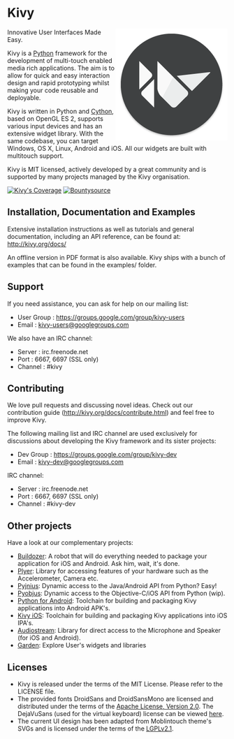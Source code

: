 Kivy
====

<img align="right" height="256" src="https://raw.githubusercontent.com/kivy/kivy/master/kivy/data/logo/kivy-icon-256.png"/>

Innovative User Interfaces Made Easy.

Kivy is a [Python](https://www.python.org) framework for the development of
multi-touch enabled media rich applications. The aim is to allow for quick and
easy interaction design and rapid prototyping whilst making your code reusable
and deployable.

Kivy is written in Python and [Cython](http://cython.org/), based on OpenGL ES
2, supports various input devices and has an extensive widget library. With the
same codebase, you can target Windows, OS X, Linux, Android and iOS. All our
widgets are built with multitouch support.

Kivy is MIT licensed, actively developed by a great community and is supported
by many projects managed by the Kivy organisation.

[![Kivy's Coverage](https://coveralls.io/repos/kivy/kivy/badge.png?branch=master)](https://coveralls.io/r/kivy/kivy?branch=master) [![Bountysource](https://www.bountysource.com/badge/tracker?tracker_id=42681)](https://www.bountysource.com/trackers/42681-kivy?utm_source=42681&utm_medium=shield&utm_campaign=TRACKER_BADGE)

Installation, Documentation and Examples
----------------------------------------

Extensive installation instructions as well as tutorials and general
documentation, including an API reference, can be found at: http://kivy.org/docs/

An offline version in PDF format is also available.
Kivy ships with a bunch of examples that can be found in the examples/ folder.

Support
-------

If you need assistance, you can ask for help on our mailing list:

* User Group : https://groups.google.com/group/kivy-users
* Email      : kivy-users@googlegroups.com

We also have an IRC channel:

* Server  : irc.freenode.net
* Port    : 6667, 6697 (SSL only)
* Channel : #kivy

Contributing
------------

We love pull requests and discussing novel ideas. Check out our
contribution guide (http://kivy.org/docs/contribute.html) and
feel free to improve Kivy.

The following mailing list and IRC channel are used exclusively for
discussions about developing the Kivy framework and its sister projects:

* Dev Group : https://groups.google.com/group/kivy-dev
* Email     : kivy-dev@googlegroups.com

IRC channel:

* Server  : irc.freenode.net
* Port    : 6667, 6697 (SSL only)
* Channel : #kivy-dev

Other projects
---------------

Have a look at our complementary projects:

- [Buildozer](http://github.com/kivy/buildozer): A robot that will do
  everything needed to package your application for iOS and Android. Ask him,
  wait, it's done.
- [Plyer](http://github.com/kivy/plyer): Library for accessing features of your
  hardware such as the Accelerometer, Camera etc.
- [Pyjnius](http://github.com/kivy/pyjnius): Dynamic access to the Java/Android
  API from Python? Easy!
- [Pyobjus](http://github.com/kivy/pyobjus): Dynamic access to the
  Objective-C/iOS API from Python (wip).
- [Python for Android](http://github.com/kivy/python-for-android): Toolchain
  for building and packaging Kivy applications into Android APK's.
- [Kivy iOS](http://github.com/kivy/kivy-ios): Toolchain for building and
  packaging Kivy applications into iOS IPA's.
- [Audiostream](http://github.com/kivy/audiostream): Library for direct access
  to the Microphone and Speaker (for iOS and Android).
- [Garden](http://github.com/kivy-garden): Explore User's widgets and libraries



Licenses
--------

- Kivy is released under the terms of the MIT License. Please refer to the
  LICENSE file.
- The provided fonts DroidSans and DroidSansMono are licensed and
  distributed under the terms of the
  [Apache License, Version 2.0](http://www.apache.org/licenses/LICENSE-2.0).
  The DejaVuSans (used for the virtual keyboard) license can be viewed
  [here](http://dejavu-fonts.org/wiki/License).
- The current UI design has been adapted from Moblintouch theme's SVGs
  and is licensed under the terms of the
  [LGPLv2.1](http://www.gnu.org/licenses/old-licenses/lgpl-2.1).
